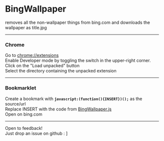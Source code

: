 # BingWallpaper #
removes all the non-wallpaper things from bing.com and downloads the wallpaper as title.jpg
________________
### Chrome ###
Go to <chrome://extensions>  
Enable Developer mode by toggling the switch in the upper-right corner.  
Click on the "Load unpacked" button  
Select the directory containing the unpacked extension
________________
### Bookmarklet ###
Create a bookmark with **`javascript:(function(){INSERT})();`** as the source/url  
Replace INSERT with the code from [BingWallpaper.js](BingWallpaper.js)  
Open on bing.com
________________
Open to feedback!  
Just drop an issue on github : ]  
